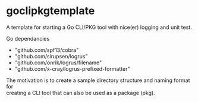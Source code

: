 # goclipkgtemplate
A template for starting a Go CLI/PKG tool with nice(er) logging and unit test.

Go dependancies
* "github.com/spf13/cobra"
* "github.com/sirupsen/logrus"
* "github.com/onrik/logrus/filename"
* "github.com/x-cray/logrus-prefixed-formatter"

The motivation is to create a sample directory structure and naming format for \
creating a CLI tool that can also be used as a package (pkg).


